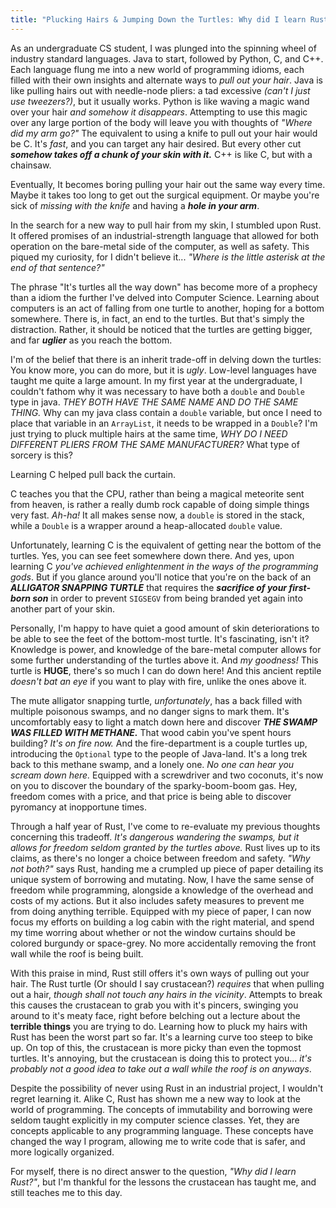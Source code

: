 ```yaml
---
title: "Plucking Hairs & Jumping Down the Turtles: Why did I learn Rust?"
---
```


As an undergraduate CS student, I was plunged into the spinning wheel of industry standard languages. Java to start,
followed by Python, C, and C++. Each language flung me into a new world of programming idioms, each filled with 
their own insights and alternate ways to *pull out your hair*. Java is like pulling hairs out with needle-node pliers:
a tad excessive _(can't I just use tweezers?)_, but it usually works. Python is like waving a magic wand over your hair 
*and somehow it disappears*. Attempting to use this magic over any large portion of the body will leave you with 
thoughts of _"Where did my arm go?"_ The equivalent to using a knife to pull out your hair would be C. It's *fast*,
and you can target any hair desired. But every other cut **_somehow takes off a chunk of your skin with it._**
C++ is like C, but with a chainsaw. 

Eventually, It becomes boring pulling your hair out the same way every time. Maybe it takes too long to get out
the surgical equipment. Or maybe you're sick of *missing with the knife* and having a **_hole in your arm_**. 

In the search for a new way to pull hair from my skin, I stumbled upon Rust. It offered promises of an 
industrial-strength language that allowed for both operation on the bare-metal side of the computer, as well as safety.
This piqued my curiosity, for I didn't believe it... _"Where is the little asterisk at the end of that sentence?"_
 
The phrase "It's turtles all the way down" has become more of a prophecy than a idiom the further 
I've delved into Computer Science. Learning about computers is an act of falling from one turtle to another, hoping for
a bottom somewhere. There is, in fact, an end to the turtles. But that's simply the distraction. 
Rather, it should be noticed that the turtles are getting bigger, and far __*uglier*__ as you reach the bottom. 

I'm of the belief that there is an inherit trade-off in delving down the turtles: You know more, you can do more, but
it is _ugly_. Low-level languages have taught me quite a large amount. In my first year at the undergraduate, I couldn't
fathom why it  was necessary to have both a `double` and `Double` type in java. _THEY BOTH HAVE THE SAME NAME AND DO THE 
SAME THING._ Why can my java class contain a `double` variable, but once I need to place that variable in an `ArrayList`,
it needs to be wrapped in a `Double`? 
I'm just trying to pluck multiple hairs at the same time, _WHY DO I NEED DIFFERENT PLIERS FROM THE SAME MANUFACTURER?_ 
What type of sorcery is this?

Learning C helped pull back the curtain. 

C teaches you that the CPU, rather than being a magical meteorite sent from heaven, is rather a really dumb rock capable of 
doing simple things very fast. _Ah-ha!_ It all makes sense now, a `double` is stored in the stack, while a `Double` is a
wrapper around a heap-allocated `double` value. 

Unfortunately, learning C is the equivalent of getting near the bottom of the turtles. Yes, you can see feet somewhere 
down there. And yes, upon learning C *you've achieved enlightenment in the ways of the programming gods*. But if you
glance around you'll notice that you're on the back of an *__ALLIGATOR SNAPPING TURTLE__* that requires the
*__sacrifice of your  first-born son__* in order to prevent `SIGSEGV` from being branded yet again into another
part of your skin. 

Personally, I'm happy to have quiet a good amount of skin deteriorations to be able to see the feet of the bottom-most turtle.
It's fascinating, isn't it? Knowledge is power, and knowledge of the bare-metal computer allows for some further understanding of the
turtles above it. And *my goodness!* This turtle is **HUGE**, there's so much I can do down here! And this ancient 
reptile *doesn't bat an eye* if you want to play with fire, unlike the ones above it. 

The mute alligator snapping turtle, _unfortunately_, has a back filled with multiple poisonous swamps,
and no danger signs to mark them. It's uncomfortably easy to light a match down here and
discover *__THE SWAMP WAS FILLED WITH METHANE.__*  That wood cabin you've spent hours building? _It's on fire now._ 
And the fire-department is a couple turtles up, 
introducing the `Optional` type to the people of Java-land. It's a long trek back to this methane swamp, and a lonely
one. _No one can hear you scream down here._ Equipped with a screwdriver and two coconuts, it's now on you to discover
the boundary of the sparky-boom-boom gas. Hey, freedom comes with a price, and that price is being able to discover 
pyromancy at inopportune times.

Through a half year of Rust, I've come to re-evaluate my previous thoughts concerning this tradeoff. _It's dangerous 
wandering the swamps, but it allows for freedom seldom granted by the turtles above._ Rust lives up to its claims, 
as there's no longer a choice between freedom and safety. _"Why not both?"_ says Rust, handing me a crumpled up piece of
paper detailing its unique system of borrowing and mutating. Now, I have the same sense of freedom while programming, 
alongside a knowledge of the overhead and costs of my actions. But it also includes safety measures to prevent me from
doing anything terrible. Equipped with my piece of paper, I can now focus my efforts on building a log cabin with the
right material, and spend my time worring about whether or not the window curtains should be colored burgundy or
space-grey. No more accidentally removing the front wall while the roof is being built. 

With this praise in mind, Rust still offers it's own ways of pulling out your hair. The Rust turtle (Or should I
say crustacean?) *requires* that when pulling out a hair, *though shall not touch any hairs in the vicinity*. Attempts
to break this causes the crustacean to grab you with it's pincers, swinging you around to it's meaty face, right before
belching out a lecture about the **terrible things** you are trying to do. Learning how to pluck my hairs with Rust has
been the worst part so far. It's a learning curve too steep to bike up. On top of this, the crustacean is more picky 
than even the topmost turtles. It's annoying, but the crustacean is doing this to protect you...
*it's probably not a good idea to take out a wall while the roof is on anyways*.

Despite the possibility of never using Rust in an industrial project, I wouldn't regret learning it. Alike C, Rust
has shown me a new way to look at the world of programming. The concepts of immutability and borrowing were seldom
taught explicitly in my computer science classes. Yet, they are concepts applicable to any programming language.
These concepts have changed the way I program, allowing me to write code that is safer, and more
logically organized. 

For myself, there is no direct answer to the question, *"Why did I learn Rust?"*, but I'm thankful for the lessons the
crustacean has taught me, and still teaches me to this day.


